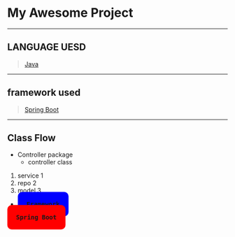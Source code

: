 <p align="center">
  <h1>My Awesome Project</h1>

 _ _ _ 
## LANGUAGE UESD
> [Java](https://www.oracle.com/java/)
_ _ _
## framework used
> [Spring Boot](https://spring.io/projects/spring-data)
_ _ _
## Class Flow
* Controller package
  * controller class
1. service 1
1. repo 2
1. model 3
* <kbd style="background-color: blue; padding: 20px; border-radius: 10px;">
  <b>Framework</b>  
</kbd>

  <kbd style="background-color: red; padding: 20px; border-radius: 10px;">
  <b>Spring Boot</b>  
</kbd>

   
